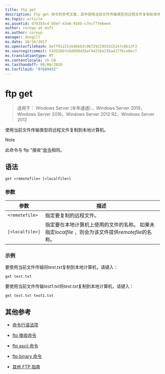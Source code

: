 ```yaml
---
title: ftp get
description: Ftp get 命令的参考文章，其中使用当前文件传输类型将远程文件复制到本地计算机。
ms.topic: article
ms.assetid: d70355c4-58ef-43e0-916b-c7ecf77e6ee4
author: coreyp-at-msft
ms.author: coreyp
manager: dongill
ms.date: 10/16/2017
ms.openlocfilehash: beff912251646bb3c9672921955515247c0b13f3
ms.sourcegitcommit: 53d526bfeddb89d28af44210a23ba417f6ce0ecf
ms.translationtype: MT
ms.contentlocale: zh-CN
ms.lasthandoff: 08/06/2020
ms.locfileid: "87889432"
---
```

# <a name="ftp-get"></a>ftp get

> 适用于： Windows Server (半年通道) ，Windows Server 2019，Windows Server 2016，Windows Server 2012 R2，Windows Server 2012

使用当前文件传输类型将远程文件复制到本地计算机。

> [!NOTE]
> 此命令与 ftp "接收"[命令](ftp-recv.md)相同。

## <a name="syntax"></a>语法

```
get <remotefile> [<localfile>]
```

### <a name="parameters"></a>参数

| 参数 | 描述 |
| --------- | ----------- |
| `<remotefile>` | 指定要复制的远程文件。 |
| `[<localfile>]` | 指定要在本地计算机上使用的文件的名称。 如果未指定*localfile* ，则会为该文件提供*remotefile*的名称。 |

### <a name="examples"></a>示例

要使用当前文件传输将*test.txt*复制到本地计算机，请键入：

```
get test.txt
```

要使用当前文件传输*test1.txt*将*test.txt*复制到本地计算机，请键入：

```
get test.txt test1.txt
```

## <a name="additional-references"></a>其他参考

- [命令行语法项](command-line-syntax-key.md)

- [ftp 接收命令](ftp-recv.md)

- [ftp ascii 命令](ftp-ascii.md)

- [ftp binary 命令](ftp-binary.md)

- [其他 FTP 指南](/previous-versions/orphan-topics/ws.10/cc756013(v=ws.10))
